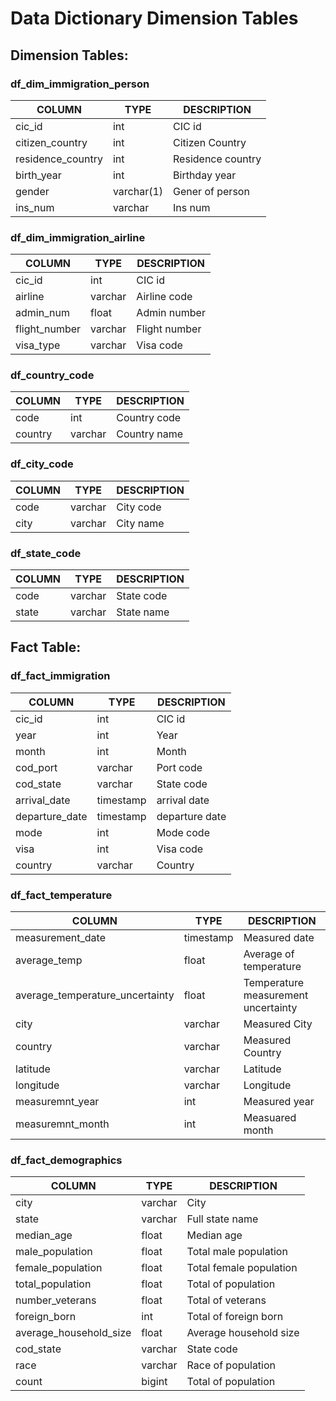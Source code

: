# **Data Dictionary Dimension Tables**

## Dimension Tables:


### **df_dim_immigration_person**

|COLUMN		|  TYPE	| DESCRIPTION |
|---		|  ---		| 		---				|            
|cic_id			|  int 	|		CIC id			|            
|citizen_country|		int	| Citizen Country 				|            	
|residence_country		|  int	| 	Residence country			|            
|birth_year		|  int		| Birthday year  					|             
|gender		|  varchar(1)		| Gener of person				|            
|ins_num		|  varchar		|	Ins num			|            

### **df_dim_immigration_airline**

|COLUMN	|  TYPE  	|DESCRIPTION |
| --- | -- | --- |
|cic_id		|  int	|CIC id  |
|airline		|  varchar		| Airline code  |
|admin_num			|  float 	| Admin number |
|flight_number		|  varchar	| Flight number |
|visa_type		|  varchar		| Visa code| 


### **df_country_code**

|COLUMN | TYPE |DESCRIPTION |
| --- | --- | --- | 
|code 		|  int		| Country code | 
|country			|  varchar 	|  Country name |


### **df_city_code**

|COLUMN | TYPE |DESCRIPTION |
| --- | --- | --- |
|code 		|  varchar		| City code|
|city			|  varchar 	| City name |

### **df_state_code**

|COLUMN | TYPE |DESCRIPTION |
| --- | --- | --- |
|code 		|  varchar		| State code |
|state			|  varchar 	| State name |



## Fact Table:


### **df_fact_immigration**


| COLUMN  		| TYPE  	|DESCRIPTION | 
|	---			|	---		| --- |
|cic_id	|  int  	| CIC id |
|year		|  int	| Year | 
|month		|  int		 | Month |
|cod_port			|  varchar 	| Port code | 
|cod_state		|  varchar	| State code |
|arrival_date		|  timestamp	| arrival date | 
|departure_date	|  timestamp		| departure date |
|mode		|  int		| Mode code |
|visa		|  int		| Visa code |
|country	|  varchar  	| Country |



### **df_fact_temperature**

| COLUMN  		| TYPE  	| DESCRIPTION | 
|	---			|	---		| --- |
|measurement_date	|  timestamp  | Measured date|
|average_temp		|  float	| Average of temperature |
|average_temperature_uncertainty | float | Temperature measurement uncertainty|
|city			|  varchar 	| Measured City | 
|country		|  varchar	| Measured Country |
|latitude		|  varchar	| Latitude |
|longitude		|  varchar	| Longitude |
|measuremnt_year		|  int	| Measured year |
|measuremnt_month		|  int		| Measuared month |


### **df_fact_demographics**

|COLUMN | TYPE | DESCRIPTION | 
| --- | --- | --- |
|city		|  varchar		| City |
|state			|  varchar 	| Full state name |
|median_age		|  float	| Median age |
|male_population		|  float	| Total male population |
|female_population		|  float		| Total female population |
|total_population		|  float		| Total of population | 
|number_veterans		|  float		| Total of veterans |
|foreign_born	|  int  	| Total of foreign born |
|average_household_size		|  float	| Average household size |
|cod_state		|  varchar		| State code|
|race			|  varchar 	| Race of population |
|count		|  bigint	| Total of population |

